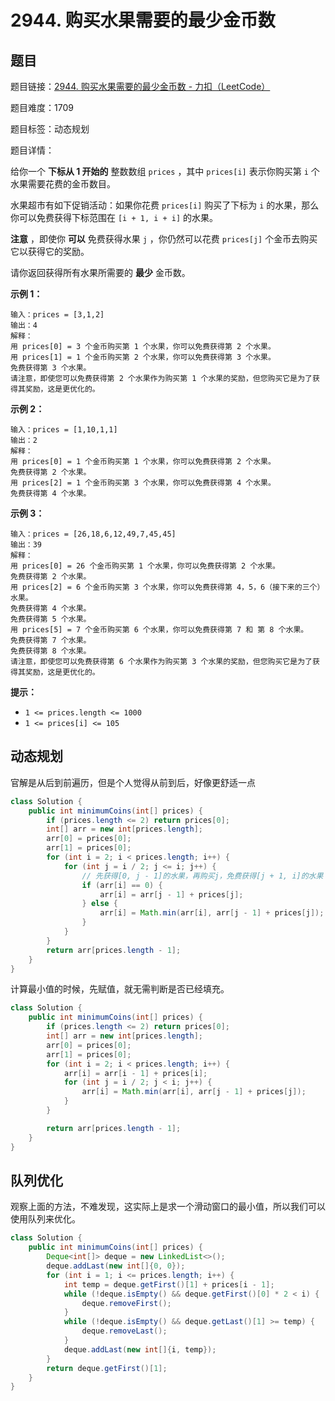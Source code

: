# 2944. 购买水果需要的最少金币数

## 题目

题目链接：[2944. 购买水果需要的最少金币数 - 力扣（LeetCode）](https://leetcode.cn/problems/minimum-number-of-coins-for-fruits/description/)

题目难度：1709

题目标签：动态规划

题目详情：

给你一个 **下标从 1 开始的** 整数数组 `prices` ，其中 `prices[i]` 表示你购买第 `i` 个水果需要花费的金币数目。

水果超市有如下促销活动：如果你花费 `prices[i]` 购买了下标为 `i` 的水果，那么你可以免费获得下标范围在 `[i + 1, i + i]` 的水果。

**注意** ，即使你 **可以** 免费获得水果 `j` ，你仍然可以花费 `prices[j]` 个金币去购买它以获得它的奖励。

请你返回获得所有水果所需要的 **最少** 金币数。

**示例 1：**

``` 
输入：prices = [3,1,2]
输出：4
解释：
用 prices[0] = 3 个金币购买第 1 个水果，你可以免费获得第 2 个水果。
用 prices[1] = 1 个金币购买第 2 个水果，你可以免费获得第 3 个水果。
免费获得第 3 个水果。
请注意，即使您可以免费获得第 2 个水果作为购买第 1 个水果的奖励，但您购买它是为了获得其奖励，这是更优化的。
```

**示例 2：**

```
输入：prices = [1,10,1,1]
输出：2
解释：
用 prices[0] = 1 个金币购买第 1 个水果，你可以免费获得第 2 个水果。
免费获得第 2 个水果。
用 prices[2] = 1 个金币购买第 3 个水果，你可以免费获得第 4 个水果。
免费获得第 4 个水果。
```

**示例 3：**

```
输入：prices = [26,18,6,12,49,7,45,45]
输出：39
解释：
用 prices[0] = 26 个金币购买第 1 个水果，你可以免费获得第 2 个水果。
免费获得第 2 个水果。
用 prices[2] = 6 个金币购买第 3 个水果，你可以免费获得第 4，5，6（接下来的三个）水果。
免费获得第 4 个水果。
免费获得第 5 个水果。
用 prices[5] = 7 个金币购买第 6 个水果，你可以免费获得第 7 和 第 8 个水果。
免费获得第 7 个水果。
免费获得第 8 个水果。
请注意，即使您可以免费获得第 6 个水果作为购买第 3 个水果的奖励，但您购买它是为了获得其奖励，这是更优化的。
```

**提示：**

- `1 <= prices.length <= 1000`
- `1 <= prices[i] <= 105`



## 动态规划

官解是从后到前遍历，但是个人觉得从前到后，好像更舒适一点

``` java
class Solution {
    public int minimumCoins(int[] prices) {
        if (prices.length <= 2) return prices[0];
        int[] arr = new int[prices.length];
        arr[0] = prices[0];
        arr[1] = prices[0];
        for (int i = 2; i < prices.length; i++) {
            for (int j = i / 2; j <= i; j++) {
                // 先获得[0, j - 1]的水果，再购买j，免费获得[j + 1, i]的水果
                if (arr[i] == 0) {
                    arr[i] = arr[j - 1] + prices[j];
                } else {
                    arr[i] = Math.min(arr[i], arr[j - 1] + prices[j]);
                }
            }
        }
        return arr[prices.length - 1];
    }
}
```



计算最小值的时候，先赋值，就无需判断是否已经填充。

``` java
class Solution {
    public int minimumCoins(int[] prices) {
        if (prices.length <= 2) return prices[0];
        int[] arr = new int[prices.length];
        arr[0] = prices[0];
        arr[1] = prices[0];
        for (int i = 2; i < prices.length; i++) {
            arr[i] = arr[i - 1] + prices[i];
            for (int j = i / 2; j < i; j++) {
                arr[i] = Math.min(arr[i], arr[j - 1] + prices[j]);
            }
        }

        return arr[prices.length - 1];
    }
}
```



## 队列优化

观察上面的方法，不难发现，这实际上是求一个滑动窗口的最小值，所以我们可以使用队列来优化。

``` java
class Solution {
    public int minimumCoins(int[] prices) {
        Deque<int[]> deque = new LinkedList<>();
        deque.addLast(new int[]{0, 0});
        for (int i = 1; i <= prices.length; i++) {
            int temp = deque.getFirst()[1] + prices[i - 1];
            while (!deque.isEmpty() && deque.getFirst()[0] * 2 < i) {
                deque.removeFirst();
            }
            while (!deque.isEmpty() && deque.getLast()[1] >= temp) {
                deque.removeLast();
            }
            deque.addLast(new int[]{i, temp});
        }
        return deque.getFirst()[1];
    }
}
```

